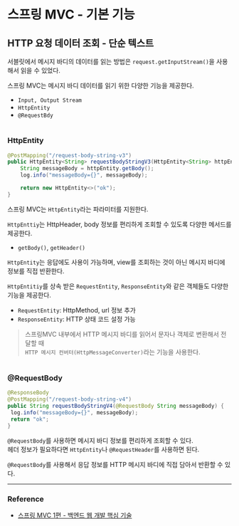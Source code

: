 # 스프링 MVC - 기본 기능

## HTTP 요청 데이터 조회 - 단순 텍스트

서블릿에서 메시지 바디의 데이터를 읽는 방법은 `request.getInputStream()`을 사용해서 읽을 수 있었다.  

스프링 MVC는 메시지 바디 데이터를 읽기 위한 다양한 기능을 제공한다.  
- `Input, Output Stream`
- `HttpEntity`
- `@RequestBdy`

#

### HttpEntity

```java
@PostMapping("/request-body-string-v3")
public HttpEntity<String> requestBodyStringV3(HttpEntity<String> httpEntity) {
    String messageBody = httpEntity.getBody();
    log.info("messageBody={}", messageBody);

    return new HttpEntity<>("ok");
}
```

스프링 MVC는 `HttpEntity`라는 파라미터를 지원한다.  
  
`HttpEnttiy`는 HttpHeader, body 정보를 편리하게 조회할 수 있도록 다양한 메서드를 제공한다.  
- `getBody()`, `getHeader()`

`HttpEntity`는 응답에도 사용이 가능하며, view를 조회하는 것이 아닌 메시지 바디에 정보를 직접 반환한다.  

`HttpEntitiy`를 상속 받은 `RequestEntity`, `ResponseEntity`와 같은 객체들도 다양한 기능을 제공한다.
- `RequestEntity`: HttpMethod, url 정보 추가
- `ResponseEntity`: HTTP 상태 코드 설정 가능

> 스프링MVC 내부에서 HTTP 메시지 바디를 읽어서 문자나 객체로 변환해서 전달할 때  
> `HTTP 메시지 컨버터(HttpMessageConverter)`라는 기능을 사용한다.

#
  
### @RequestBody

```java
@ResponseBody
@PostMapping("/request-body-string-v4")
public String requestBodyStringV4(@RequestBody String messageBody) {
 log.info("messageBody={}", messageBody);
 return "ok";
}
```

`@RequestBody`를 사용하면 메시지 바디 정보를 편리하게 조회할 수 있다.  
헤더 정보가 필요하다면 `HttpEntity`나 `@RequestHeader`를 사용하면 된다.  

`@RequestBody`를 사용해서 응답 정보를 HTTP 메시지 바디에 직접 담아서 반환할 수 있다.

---

### Reference
- [스프링 MVC 1편 - 백엔드 웹 개발 핵심 기술](https://www.inflearn.com/course/%EC%8A%A4%ED%94%84%EB%A7%81-mvc-1/dashboard)
